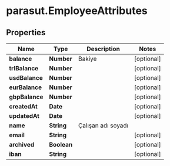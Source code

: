 # parasut.EmployeeAttributes

## Properties
Name | Type | Description | Notes
------------ | ------------- | ------------- | -------------
**balance** | **Number** | Bakiye | [optional] 
**trlBalance** | **Number** |  | [optional] 
**usdBalance** | **Number** |  | [optional] 
**eurBalance** | **Number** |  | [optional] 
**gbpBalance** | **Number** |  | [optional] 
**createdAt** | **Date** |  | [optional] 
**updatedAt** | **Date** |  | [optional] 
**name** | **String** | Çalışan adı soyadı | 
**email** | **String** |  | [optional] 
**archived** | **Boolean** |  | [optional] 
**iban** | **String** |  | [optional] 


